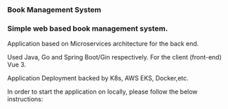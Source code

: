 ### Book Management System

### Simple web based book management system.
Application based on Microservices architecture for the back end. 

Used Java, Go and Spring Boot/Gin respectively.
For the client (front-end) Vue 3.

Application Deployment backed by K8s, AWS EKS, Docker,etc.

In order to start the application on locally, please follow the below instructions: